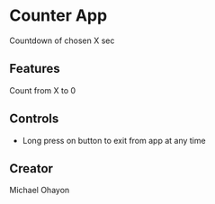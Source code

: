 # Counter App
Countdown of chosen X sec

## Features
Count from X to 0

## Controls
- Long press on button to exit from app at any time

## Creator
Michael Ohayon
